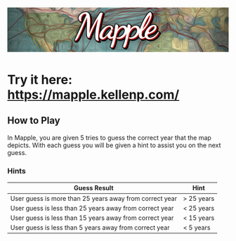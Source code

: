 # ![Mapple](https://github.com/kellenparker/mapple/blob/main/mapple.png?raw=true)

# Try it here: https://mapple.kellenp.com/

## How to Play

In Mapple, you are given 5 tries to guess the correct year that the map depicts. With each guess you will be given a hint to assist you on the next guess.

### Hints
|                      Guess Result                       |    Hint    |
|---------------------------------------------------------|------------|
| User guess is more than 25 years away from correct year | > 25 years |
| User guess is less than 25 years away from correct year | < 25 years |
| User guess is less than 15 years away from correct year | < 15 years |
| User guess is less than 5 years away from correct year  | < 5 years  |